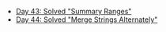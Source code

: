 - [Day 43: Solved "Summary Ranges"](./Day43.md)
- [Day 44: Solved "Merge Strings Alternately"](./Day44.md)
